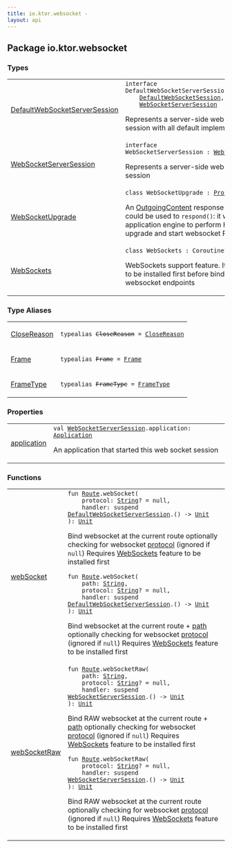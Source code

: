 ```yaml
---
title: io.ktor.websocket - 
layout: api
---
```




## Package io.ktor.websocket

### Types

<table class="api-docs-table">
<tbody>
<tr>
<td markdown="1">

<a href="-default-web-socket-server-session.html">DefaultWebSocketServerSession</a>


</td>
<td markdown="1">
<div class="signature"><code><span class="keyword">interface </span><span class="identifier">DefaultWebSocketServerSession</span>&nbsp;<span class="symbol">:</span>&nbsp;<br/>&nbsp;&nbsp;&nbsp;&nbsp;<a href="../io.ktor.http.cio.websocket/-default-web-socket-session/index.html"><span class="identifier">DefaultWebSocketSession</span></a><span class="symbol">, </span><br/>&nbsp;&nbsp;&nbsp;&nbsp;<a href="-web-socket-server-session/index.html"><span class="identifier">WebSocketServerSession</span></a></code></div>

Represents a server-side web socket session with all default implementations


</td>
</tr>
<tr>
<td markdown="1">

<a href="-web-socket-server-session/index.html">WebSocketServerSession</a>


</td>
<td markdown="1">
<div class="signature"><code><span class="keyword">interface </span><span class="identifier">WebSocketServerSession</span>&nbsp;<span class="symbol">:</span>&nbsp;<a href="../io.ktor.http.cio.websocket/-web-socket-session/index.html"><span class="identifier">WebSocketSession</span></a></code></div>

Represents a server-side web socket session


</td>
</tr>
<tr>
<td markdown="1">

<a href="-web-socket-upgrade/index.html">WebSocketUpgrade</a>


</td>
<td markdown="1">
<div class="signature"><code><span class="keyword">class </span><span class="identifier">WebSocketUpgrade</span>&nbsp;<span class="symbol">:</span>&nbsp;<a href="../io.ktor.http.content/-outgoing-content/-protocol-upgrade/index.html"><span class="identifier">ProtocolUpgrade</span></a></code></div>

An <a href="../io.ktor.http.content/-outgoing-content/index.html">OutgoingContent</a> response object that could be used to <code>respond()</code>: it will cause application engine to
perform HTTP upgrade and start websocket RAW session.


</td>
</tr>
<tr>
<td markdown="1">

<a href="-web-sockets/index.html">WebSockets</a>


</td>
<td markdown="1">
<div class="signature"><code><span class="keyword">class </span><span class="identifier">WebSockets</span>&nbsp;<span class="symbol">:</span>&nbsp;<span class="identifier">CoroutineScope</span></code></div>

WebSockets support feature. It is required to be installed first before binding any websocket endpoints


</td>
</tr>
</tbody>
</table>

### Type Aliases

<table class="api-docs-table">
<tbody>
<tr>
<td markdown="1">

<a href="-close-reason.html">CloseReason</a>


</td>
<td markdown="1">
<div class="signature"><code><span class="keyword">typealias </span><s><span class="identifier">CloseReason</span></s>&nbsp;<span class="symbol">=</span>&nbsp;<a href="../io.ktor.http.cio.websocket/-close-reason/index.html"><span class="identifier">CloseReason</span></a></code></div>

</td>
</tr>
<tr>
<td markdown="1">

<a href="-frame.html">Frame</a>


</td>
<td markdown="1">
<div class="signature"><code><span class="keyword">typealias </span><s><span class="identifier">Frame</span></s>&nbsp;<span class="symbol">=</span>&nbsp;<a href="../io.ktor.http.cio.websocket/-frame/index.html"><span class="identifier">Frame</span></a></code></div>

</td>
</tr>
<tr>
<td markdown="1">

<a href="-frame-type.html">FrameType</a>


</td>
<td markdown="1">
<div class="signature"><code><span class="keyword">typealias </span><s><span class="identifier">FrameType</span></s>&nbsp;<span class="symbol">=</span>&nbsp;<a href="../io.ktor.http.cio.websocket/-frame-type/index.html"><span class="identifier">FrameType</span></a></code></div>

</td>
</tr>
</tbody>
</table>

### Properties

<table class="api-docs-table">
<tbody>
<tr>
<td markdown="1">

<a href="application.html">application</a>


</td>
<td markdown="1">
<div class="signature"><code><span class="keyword">val </span><a href="-web-socket-server-session/index.html"><span class="identifier">WebSocketServerSession</span></a><span class="symbol">.</span><span class="identifier">application</span><span class="symbol">: </span><a href="../io.ktor.application/-application/index.html"><span class="identifier">Application</span></a></code></div>

An application that started this web socket session


</td>
</tr>
</tbody>
</table>

### Functions

<table class="api-docs-table">
<tbody>
<tr>
<td markdown="1">

<a href="web-socket.html">webSocket</a>


</td>
<td markdown="1">
<div class="signature"><code><span class="keyword">fun </span><a href="../io.ktor.routing/-route/index.html"><span class="identifier">Route</span></a><span class="symbol">.</span><span class="identifier">webSocket</span><span class="symbol">(</span><br/>&nbsp;&nbsp;&nbsp;&nbsp;<span class="parameterName" id="io.ktor.websocket$webSocket(io.ktor.routing.Route, kotlin.String, kotlin.SuspendFunction1((io.ktor.websocket.DefaultWebSocketServerSession, kotlin.Unit)))/protocol">protocol</span><span class="symbol">:</span>&nbsp;<a href="https://kotlinlang.org/api/latest/jvm/stdlib/kotlin/-string/index.html"><span class="identifier">String</span></a><span class="symbol">?</span>&nbsp;<span class="symbol">=</span>&nbsp;null<span class="symbol">, </span><br/>&nbsp;&nbsp;&nbsp;&nbsp;<span class="parameterName" id="io.ktor.websocket$webSocket(io.ktor.routing.Route, kotlin.String, kotlin.SuspendFunction1((io.ktor.websocket.DefaultWebSocketServerSession, kotlin.Unit)))/handler">handler</span><span class="symbol">:</span>&nbsp;<span class="keyword">suspend </span><a href="-default-web-socket-server-session.html"><span class="identifier">DefaultWebSocketServerSession</span></a><span class="symbol">.</span><span class="symbol">(</span><span class="symbol">)</span>&nbsp;<span class="symbol">-&gt;</span>&nbsp;<a href="https://kotlinlang.org/api/latest/jvm/stdlib/kotlin/-unit/index.html"><span class="identifier">Unit</span></a><br/><span class="symbol">)</span><span class="symbol">: </span><a href="https://kotlinlang.org/api/latest/jvm/stdlib/kotlin/-unit/index.html"><span class="identifier">Unit</span></a></code></div>

Bind websocket at the current route optionally checking for websocket <a href="web-socket.html#io.ktor.websocket$webSocket(io.ktor.routing.Route, kotlin.String, kotlin.SuspendFunction1((io.ktor.websocket.DefaultWebSocketServerSession, kotlin.Unit)))/protocol">protocol</a> (ignored if <code>null</code>)
Requires <a href="-web-sockets/index.html">WebSockets</a> feature to be installed first

<div class="signature"><code><span class="keyword">fun </span><a href="../io.ktor.routing/-route/index.html"><span class="identifier">Route</span></a><span class="symbol">.</span><span class="identifier">webSocket</span><span class="symbol">(</span><br/>&nbsp;&nbsp;&nbsp;&nbsp;<span class="parameterName" id="io.ktor.websocket$webSocket(io.ktor.routing.Route, kotlin.String, kotlin.String, kotlin.SuspendFunction1((io.ktor.websocket.DefaultWebSocketServerSession, kotlin.Unit)))/path">path</span><span class="symbol">:</span>&nbsp;<a href="https://kotlinlang.org/api/latest/jvm/stdlib/kotlin/-string/index.html"><span class="identifier">String</span></a><span class="symbol">, </span><br/>&nbsp;&nbsp;&nbsp;&nbsp;<span class="parameterName" id="io.ktor.websocket$webSocket(io.ktor.routing.Route, kotlin.String, kotlin.String, kotlin.SuspendFunction1((io.ktor.websocket.DefaultWebSocketServerSession, kotlin.Unit)))/protocol">protocol</span><span class="symbol">:</span>&nbsp;<a href="https://kotlinlang.org/api/latest/jvm/stdlib/kotlin/-string/index.html"><span class="identifier">String</span></a><span class="symbol">?</span>&nbsp;<span class="symbol">=</span>&nbsp;null<span class="symbol">, </span><br/>&nbsp;&nbsp;&nbsp;&nbsp;<span class="parameterName" id="io.ktor.websocket$webSocket(io.ktor.routing.Route, kotlin.String, kotlin.String, kotlin.SuspendFunction1((io.ktor.websocket.DefaultWebSocketServerSession, kotlin.Unit)))/handler">handler</span><span class="symbol">:</span>&nbsp;<span class="keyword">suspend </span><a href="-default-web-socket-server-session.html"><span class="identifier">DefaultWebSocketServerSession</span></a><span class="symbol">.</span><span class="symbol">(</span><span class="symbol">)</span>&nbsp;<span class="symbol">-&gt;</span>&nbsp;<a href="https://kotlinlang.org/api/latest/jvm/stdlib/kotlin/-unit/index.html"><span class="identifier">Unit</span></a><br/><span class="symbol">)</span><span class="symbol">: </span><a href="https://kotlinlang.org/api/latest/jvm/stdlib/kotlin/-unit/index.html"><span class="identifier">Unit</span></a></code></div>

Bind websocket at the current route + <a href="web-socket.html#io.ktor.websocket$webSocket(io.ktor.routing.Route, kotlin.String, kotlin.String, kotlin.SuspendFunction1((io.ktor.websocket.DefaultWebSocketServerSession, kotlin.Unit)))/path">path</a> optionally checking for websocket <a href="web-socket.html#io.ktor.websocket$webSocket(io.ktor.routing.Route, kotlin.String, kotlin.String, kotlin.SuspendFunction1((io.ktor.websocket.DefaultWebSocketServerSession, kotlin.Unit)))/protocol">protocol</a> (ignored if <code>null</code>)
Requires <a href="-web-sockets/index.html">WebSockets</a> feature to be installed first


</td>
</tr>
<tr>
<td markdown="1">

<a href="web-socket-raw.html">webSocketRaw</a>


</td>
<td markdown="1">
<div class="signature"><code><span class="keyword">fun </span><a href="../io.ktor.routing/-route/index.html"><span class="identifier">Route</span></a><span class="symbol">.</span><span class="identifier">webSocketRaw</span><span class="symbol">(</span><br/>&nbsp;&nbsp;&nbsp;&nbsp;<span class="parameterName" id="io.ktor.websocket$webSocketRaw(io.ktor.routing.Route, kotlin.String, kotlin.String, kotlin.SuspendFunction1((io.ktor.websocket.WebSocketServerSession, kotlin.Unit)))/path">path</span><span class="symbol">:</span>&nbsp;<a href="https://kotlinlang.org/api/latest/jvm/stdlib/kotlin/-string/index.html"><span class="identifier">String</span></a><span class="symbol">, </span><br/>&nbsp;&nbsp;&nbsp;&nbsp;<span class="parameterName" id="io.ktor.websocket$webSocketRaw(io.ktor.routing.Route, kotlin.String, kotlin.String, kotlin.SuspendFunction1((io.ktor.websocket.WebSocketServerSession, kotlin.Unit)))/protocol">protocol</span><span class="symbol">:</span>&nbsp;<a href="https://kotlinlang.org/api/latest/jvm/stdlib/kotlin/-string/index.html"><span class="identifier">String</span></a><span class="symbol">?</span>&nbsp;<span class="symbol">=</span>&nbsp;null<span class="symbol">, </span><br/>&nbsp;&nbsp;&nbsp;&nbsp;<span class="parameterName" id="io.ktor.websocket$webSocketRaw(io.ktor.routing.Route, kotlin.String, kotlin.String, kotlin.SuspendFunction1((io.ktor.websocket.WebSocketServerSession, kotlin.Unit)))/handler">handler</span><span class="symbol">:</span>&nbsp;<span class="keyword">suspend </span><a href="-web-socket-server-session/index.html"><span class="identifier">WebSocketServerSession</span></a><span class="symbol">.</span><span class="symbol">(</span><span class="symbol">)</span>&nbsp;<span class="symbol">-&gt;</span>&nbsp;<a href="https://kotlinlang.org/api/latest/jvm/stdlib/kotlin/-unit/index.html"><span class="identifier">Unit</span></a><br/><span class="symbol">)</span><span class="symbol">: </span><a href="https://kotlinlang.org/api/latest/jvm/stdlib/kotlin/-unit/index.html"><span class="identifier">Unit</span></a></code></div>

Bind RAW websocket at the current route + <a href="web-socket-raw.html#io.ktor.websocket$webSocketRaw(io.ktor.routing.Route, kotlin.String, kotlin.String, kotlin.SuspendFunction1((io.ktor.websocket.WebSocketServerSession, kotlin.Unit)))/path">path</a> optionally checking for websocket <a href="web-socket-raw.html#io.ktor.websocket$webSocketRaw(io.ktor.routing.Route, kotlin.String, kotlin.String, kotlin.SuspendFunction1((io.ktor.websocket.WebSocketServerSession, kotlin.Unit)))/protocol">protocol</a> (ignored if <code>null</code>)
Requires <a href="-web-sockets/index.html">WebSockets</a> feature to be installed first

<div class="signature"><code><span class="keyword">fun </span><a href="../io.ktor.routing/-route/index.html"><span class="identifier">Route</span></a><span class="symbol">.</span><span class="identifier">webSocketRaw</span><span class="symbol">(</span><br/>&nbsp;&nbsp;&nbsp;&nbsp;<span class="parameterName" id="io.ktor.websocket$webSocketRaw(io.ktor.routing.Route, kotlin.String, kotlin.SuspendFunction1((io.ktor.websocket.WebSocketServerSession, kotlin.Unit)))/protocol">protocol</span><span class="symbol">:</span>&nbsp;<a href="https://kotlinlang.org/api/latest/jvm/stdlib/kotlin/-string/index.html"><span class="identifier">String</span></a><span class="symbol">?</span>&nbsp;<span class="symbol">=</span>&nbsp;null<span class="symbol">, </span><br/>&nbsp;&nbsp;&nbsp;&nbsp;<span class="parameterName" id="io.ktor.websocket$webSocketRaw(io.ktor.routing.Route, kotlin.String, kotlin.SuspendFunction1((io.ktor.websocket.WebSocketServerSession, kotlin.Unit)))/handler">handler</span><span class="symbol">:</span>&nbsp;<span class="keyword">suspend </span><a href="-web-socket-server-session/index.html"><span class="identifier">WebSocketServerSession</span></a><span class="symbol">.</span><span class="symbol">(</span><span class="symbol">)</span>&nbsp;<span class="symbol">-&gt;</span>&nbsp;<a href="https://kotlinlang.org/api/latest/jvm/stdlib/kotlin/-unit/index.html"><span class="identifier">Unit</span></a><br/><span class="symbol">)</span><span class="symbol">: </span><a href="https://kotlinlang.org/api/latest/jvm/stdlib/kotlin/-unit/index.html"><span class="identifier">Unit</span></a></code></div>

Bind RAW websocket at the current route optionally checking for websocket <a href="web-socket-raw.html#io.ktor.websocket$webSocketRaw(io.ktor.routing.Route, kotlin.String, kotlin.SuspendFunction1((io.ktor.websocket.WebSocketServerSession, kotlin.Unit)))/protocol">protocol</a> (ignored if <code>null</code>)
Requires <a href="-web-sockets/index.html">WebSockets</a> feature to be installed first


</td>
</tr>
</tbody>
</table>
